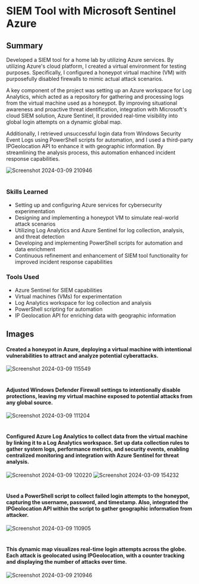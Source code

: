 <h1>SIEM Tool with Microsoft Sentinel Azure</h1>

## Summary


Developed a SIEM tool for a home lab by utilizing Azure services. By utilizing Azure's cloud platform, I created a virtual environment for testing purposes. Specifically, I configured a honeypot virtual machine (VM) with purposefully disabled firewalls to mimic actual attack scenarios. 

A key component of the project was setting up an Azure workspace for Log Analytics, which acted as a repository for gathering and processing logs from the virtual machine used as a honeypot. By improving situational awareness and proactive threat identification, integration with Microsoft's cloud SIEM solution, Azure Sentinel, it provided real-time visibility into global login attempts on a dynamic global map. 

Additionally, I retrieved unsuccessful login data from Windows Security Event Logs using PowerShell scripts for automation, and I used a third-party IPGeolocation API to enhance it with geographic information. By streamlining the analysis process, this automation enhanced incident response capabilities.

![Screenshot 2024-03-09 210946](https://github.com/sarch25/SIEM-Tool-with-Microsoft-Sentinel-Azure/assets/130470960/609f79f5-61b1-4f1b-9be7-88014d7378cf)
#
### Skills Learned


- Setting up and configuring Azure services for cybersecurity experimentation
- Designing and implementing a honeypot VM to simulate real-world attack scenarios
- Utilizing Log Analytics and Azure Sentinel for log collection, analysis, and threat detection
- Developing and implementing PowerShell scripts for automation and data enrichment
- Continuous refinement and enhancement of SIEM tool functionality for improved incident response capabilities

### Tools Used


- Azure Sentinel for SIEM capabilities
- Virtual machines (VMs) for experimentation
- Log Analytics workspace for log collection and analysis
- PowerShell scripting for automation
- IP Geolocation API for enriching data with geographic information

## Images

#### Created a honeypot in Azure, deploying a virtual machine with intentional vulnerabilities to attract and analyze potential cyberattacks.

![Screenshot 2024-03-09 115549](https://github.com/sarch25/SIEM-Tool-with-Microsoft-Sentinel-Azure/assets/130470960/52b26df5-e1c4-45b0-8def-6e821db9cde0)
#

#### Adjusted Windows Defender Firewall settings to intentionally disable protections, leaving my virtual machine exposed to potential attacks from any global source.

![Screenshot 2024-03-09 111204](https://github.com/sarch25/SIEM-Tool-with-Microsoft-Sentinel-Azure/assets/130470960/c43384ce-5c87-447c-9faa-bfa17b35e1a1)
#

#### Configured Azure Log Analytics to collect data from the virtual machine by linking it to a Log Analytics workspace. Set up data collection rules to gather system logs, performance metrics, and security events, enabling centralized monitoring and integration with Azure Sentinel for threat analysis.
![Screenshot 2024-03-09 120220](https://github.com/sarch25/SIEM-Tool-with-Microsoft-Sentinel-Azure/assets/130470960/aa658682-8c53-4e33-8252-433240ab945d)
![Screenshot 2024-03-09 154232](https://github.com/sarch25/SIEM-Tool-with-Microsoft-Sentinel-Azure/assets/130470960/1457cf8c-0c76-4712-a15b-3ea852dd76bd)
#

#### Used a PowerShell script to collect failed login attempts to the honeypot, capturing the username, password, and timestamp. Also, integrated the IPGeolocation API within the script to gather geographic information from attacker.
![Screenshot 2024-03-09 110905](https://github.com/sarch25/SIEM-Tool-with-Microsoft-Sentinel-Azure/assets/130470960/ddeeae1f-e7df-417d-9bb1-84b2c68c05bc)
#

#### This dynamic map visualizes real-time login attempts across the globe. Each attack is geolocated using IPGeolocation, with a counter tracking and displaying the number of attacks over time.
![Screenshot 2024-03-09 210946](https://github.com/sarch25/SIEM-Tool-with-Microsoft-Sentinel-Azure/assets/130470960/609f79f5-61b1-4f1b-9be7-88014d7378cf)
#
